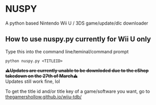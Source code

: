 # NUSPY
A python based Nintendo Wii U / 3DS game/update/dlc downloader

## How to use nuspy.py **currently for Wii U only**

Type this into the command line/teminal/command prompt  

    python nuspy.py <TITLEID>
    
~~**⚠️Updates are currently unable to be downloded due to the eShop takedown on the 27th of March⚠️**~~  
Updates still work fine, lol  
  
To get the title id and/or title key of a game/software you want, go to [thegamershollow.github.io/wiiu-tdb/](https://thegamershollow.github.io/wiiu-tdb/)
